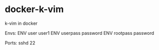 # docker-k-vim
k-vim in docker

Envs:
ENV user user1
ENV userpass password
ENV rootpass password

Ports:
sshd  22
